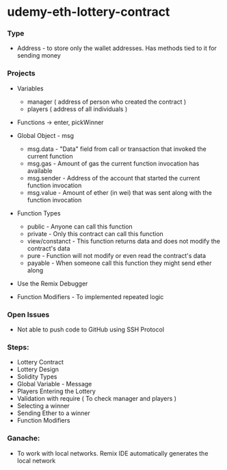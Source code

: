 # udemy-eth-lottery-contract

### Type
- Address - to store only the wallet addresses. Has methods tied to it for sending money

### Projects
- Variables 
    - manager ( address of person who created the contract )
    - players ( address of all individuals )
- Functions -> enter, pickWinner
- Global Object - msg
    - msg.data - "Data" field from call or transaction that invoked the current function
    - msg.gas - Amount of gas the current function invocation has available
    - msg.sender - Address of the account that started the current function invocation
    - msg.value - Amount of ether (in wei) that was sent along with the function invocation
- Function Types
    - public - Anyone can call this function
    - private - Only this contract can call this function
    - view/constanct - This function returns data and does not modify the contract's data
    - pure - Function will not modify or even read the contract's data
    - payable - When someone call this function they might send ether along

- Use the Remix Debugger
- Function Modifiers - To implemented repeated logic


### Open Issues
- Not able to push code to GitHub using SSH Protocol

### Steps:
- Lottery Contract
- Lottery Design
- Solidity Types
- Global Variable - Message
- Players Entering the Lottery
- Validation with require ( To check manager and players )
- Selecting a winner
- Sending Ether to a winner
- Function Modifiers

### Ganache:
- To work with local networks. Remix IDE automatically generates the local network
